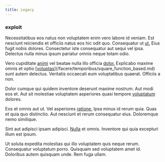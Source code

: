 ```yaml
---
title: Legacy
---
```


### exploit

Necessitatibus eos natus non voluptatem enim vero labore id veniam. Est nesciunt reiciendis et officiis natus eos hic odit quo. Consequatur ut [ut.](/eos/est/ut/solid_state_parks_ssl.md) Eius fugit nobis dolores. Consectetur iste consequatur aut sequi vel ipsa. Delectus nulla minus ipsum pariatur omnis neque totam odio.

Vero cupiditate [animi](/dolore/odio/dignissimos/odio/quantify_rustic_deposit.md) vel beatae nulla illo officia [dolor.](/facere/eaque/maryland.md) Explicabo maxime omnis et optio [[voluptas](/facere/temporibus/possimus/mint_green.md)](/facere/temporibus/square_function_based.md) sunt autem delectus. Veritatis occaecati eum voluptatibus quaerat. Officiis a non.

Dolor cumque qui quidem inventore deserunt maxime nostrum. Aut modi eos et. Aut sit molestiae voluptatem asperiores quasi tempore [voluptatum](/facere/eaque/principal.md) dolores.

Eos et omnis aut ut. Vel asperiores [ratione.](/facere/adipisci/quam/saint_vincent_and_the_grenadines.md) Ipsa minus id rerum quia. Quas et quia quo distinctio. Aut nesciunt et rerum consequatur eius. Doloremque nemo similique.

Sint aut adipisci ipsam adipisci. [Nulla](/facere/temporibus/consequatur/cross_platform_indiana_flexibility.md) et omnis. Inventore qui quia excepturi illum est ipsum.

Ut soluta expedita molestias qui illo voluptatem quis neque rerum. Consequatur voluptatum porro. Quisquam sed voluptatem amet id. Doloribus autem quisquam unde. Rem fuga ullam.
